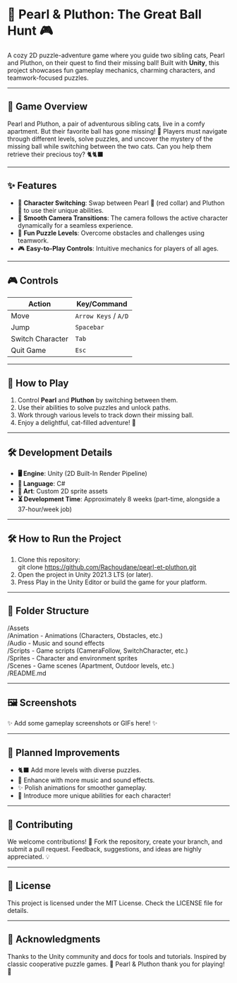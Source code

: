 # 🐾 **Pearl & Pluthon: The Great Ball Hunt** 🎮

A cozy 2D puzzle-adventure game where you guide two sibling cats, Pearl and Pluthon, on their quest to find their missing ball! Built with **Unity**, this project showcases fun gameplay mechanics, charming characters, and teamwork-focused puzzles.

---

## 🌟 **Game Overview**

Pearl and Pluthon, a pair of adventurous sibling cats, live in a comfy apartment. But their favorite ball has gone missing! 🏐 Players must navigate through different levels, solve puzzles, and uncover the mystery of the missing ball while switching between the two cats. Can you help them retrieve their precious toy? 🐈🐈‍⬛

---

## ✨ **Features**

- 🔄 **Character Switching**: Swap between Pearl 🐾 (red collar) and Pluthon 🐾 to use their unique abilities.  
- 🎥 **Smooth Camera Transitions**: The camera follows the active character dynamically for a seamless experience.  
- 🧩 **Fun Puzzle Levels**: Overcome obstacles and challenges using teamwork.  
- 🎮 **Easy-to-Play Controls**: Intuitive mechanics for players of all ages.  

---

## 🎮 **Controls**

| **Action**          | **Key/Command**       |
|---------------------|-----------------------|
| Move                | `Arrow Keys` / `A/D`  |
| Jump                | `Spacebar`            |
| Switch Character    | `Tab`                 |
| Quit Game           | `Esc`                 |

---

## 🚀 **How to Play**

1. Control **Pearl** and **Pluthon** by switching between them.  
2. Use their abilities to solve puzzles and unlock paths.  
3. Work through various levels to track down their missing ball.  
4. Enjoy a delightful, cat-filled adventure! 🐾

---

## 🛠 **Development Details**

- **🖥 Engine**: Unity (2D Built-In Render Pipeline)  
- **📜 Language**: C#  
- **🎨 Art**: Custom 2D sprite assets  
- **⏳ Development Time**: Approximately 8 weeks (part-time, alongside a 37-hour/week job)

---

## 🛠 **How to Run the Project**

1. Clone this repository:  
   git clone https://github.com/Rachoudane/pearl-et-pluthon.git
2. Open the project in Unity 2021.3 LTS (or later).
3. Press Play in the Unity Editor or build the game for your platform.

---

## 📂 **Folder Structure**

/Assets  
  /Animation     - Animations (Characters, Obstacles, etc.)  
  /Audio         - Music and sound effects  
  /Scripts       - Game scripts (CameraFollow, SwitchCharacter, etc.)  
  /Sprites       - Character and environment sprites  
  /Scenes        - Game scenes (Apartment, Outdoor levels, etc.)  
/README.md

---

## 🖼 **Screenshots**

✨ Add some gameplay screenshots or GIFs here! ✨

---

## 🚧 **Planned Improvements**

- 🐈‍⬛ Add more levels with diverse puzzles.  
- 🎵 Enhance with more music and sound effects.  
- ✨ Polish animations for smoother gameplay.  
- 🔧 Introduce more unique abilities for each character!  

---

## 🤝 **Contributing**
We welcome contributions! 🎉 Fork the repository, create your branch, and submit a pull request. Feedback, suggestions, and ideas are highly appreciated. 💡

---

## 📜 **License**
This project is licensed under the MIT License. Check the LICENSE file for details.

---

## 💖 **Acknowledgments**
Thanks to the Unity community and docs for tools and tutorials.
Inspired by classic cooperative puzzle games.
🐾 Pearl & Pluthon thank you for playing! 🐾
